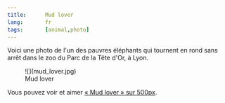 ```yaml
---
title:      Mud lover
lang:       fr
tags:       [animal,photo]
---
```


Voici une photo de l'un des pauvres éléphants qui tournent en rond sans arrêt dans le zoo du Parc de la Tête d'Or, à Lyon.
<figure>
  ![](mud_lover.jpg)
  <figcaption>
  Mud lover
  </figcaption>
</figure>

Vous pouvez voir et aimer [« Mud lover » sur 500px](http://500px.com/photo/4192124).
